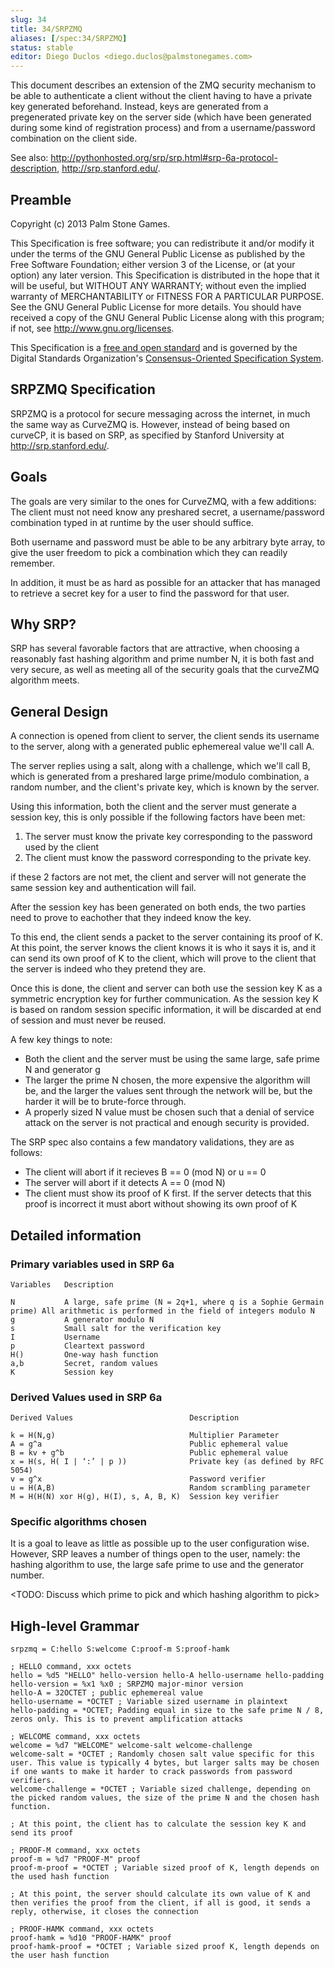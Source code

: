```yaml
---
slug: 34
title: 34/SRPZMQ
aliases: [/spec:34/SRPZMQ]
status: stable
editor: Diego Duclos <diego.duclos@palmstonegames.com>
---
```


This document describes an extension of the ZMQ security mechanism to be able to authenticate a client without the client having to have a private key generated beforehand. Instead, keys are generated from a pregenerated private key on the server side (which have been generated during some kind of registration process) and from a username/password combination on the client side.

See also: http://pythonhosted.org/srp/srp.html#srp-6a-protocol-description, http://srp.stanford.edu/.

## Preamble

Copyright (c) 2013 Palm Stone Games.

This Specification is free software; you can redistribute it and/or modify it under the terms of the GNU General Public License as published by the Free Software Foundation; either version 3 of the License, or (at your option) any later version. This Specification is distributed in the hope that it will be useful, but WITHOUT ANY WARRANTY; without even the implied warranty of MERCHANTABILITY or FITNESS FOR A PARTICULAR PURPOSE. See the GNU General Public License for more details. You should have received a copy of the GNU General Public License along with this program; if not, see <http://www.gnu.org/licenses>.

This Specification is a [free and open standard](http://www.digistan.org/open-standard:definition) and is governed by the Digital Standards Organization's [Consensus-Oriented Specification System](http://www.digistan.org/spec:1/COSS).

## SRPZMQ Specification

SRPZMQ is a protocol for secure messaging across the internet, in much the same way as CurveZMQ is. However, instead of being based on curveCP, it is based on SRP, as specified by Stanford University at http://srp.stanford.edu/.

## Goals

The goals are very similar to the ones for CurveZMQ, with a few additions: The client must not need know any preshared secret, a username/password combination typed in at runtime by the user should suffice.

Both username and password must be able to be any arbitrary byte array, to give the user freedom to pick a combination which they can readily remember.

In addition, it must be as hard as possible for an attacker that has managed to retrieve a secret key for a user to find the password for that user.

## Why SRP?

SRP has several favorable factors that are attractive, when choosing a reasonably fast hashing algorithm and prime number N, it is both fast and very secure, as well as meeting all of the security goals that the curveZMQ algorithm meets.

## General Design

A connection is opened from client to server, the client sends its username to the server, along with a generated public ephemereal value we'll call A.

The server replies using a salt, along with a challenge, which we'll call B, which is generated from a preshared large prime/modulo combination, a random number, and the client's private key, which is known by the server.

Using this information, both the client and the server must generate a session key, this is only possible if the following factors have been met:

1) The server must know the private key corresponding to the password used by the client
2) The client must know the password corresponding to the private key.

if these 2 factors are not met, the client and server will not generate the same session key and authentication will fail.

After the session key has been generated on both ends, the two parties need to prove to eachother that they indeed know the key.

To this end, the client sends a packet to the server containing its proof of K. At this point, the server knows the client knows it is who it says it is, and it can send its own proof of K to the client, which will prove to the client that the server is indeed who they pretend they are.

Once this is done, the client and server can both use the session key K as a symmetric encryption key for further communication. As the session key K is based on random session specific information, it will be discarded at end of session and must never be reused.

A few key things to note:

* Both the client and the server must be using the same large, safe prime N and generator g
* The larger the prime N chosen, the more expensive the algorithm will be, and the larger the values sent through the network will be, but the harder it will be to brute-force through.
* A properly sized N value must be chosen such that a denial of service attack on the server is not practical and enough security is provided.

The SRP spec also contains a few mandatory validations, they are as follows:

* The client will abort if it recieves B == 0 (mod N) or u == 0
* The server will abort if it detects A == 0 (mod N)
* The client must show its proof of K first. If the server detects that this proof is incorrect it must abort without showing its own proof of K

## Detailed information

### Primary variables used in SRP 6a

```
Variables   Description

N           A large, safe prime (N = 2q+1, where q is a Sophie Germain prime) All arithmetic is performed in the field of integers modulo N
g           A generator modulo N
s           Small salt for the verification key
I           Username
p           Cleartext password
H()         One-way hash function
a,b         Secret, random values
K           Session key
```

### Derived Values used in SRP 6a

```
Derived Values                          Description

k = H(N,g)                              Multiplier Parameter
A = g^a                                 Public ephemeral value
B = kv + g^b                            Public ephemeral value
x = H(s, H( I | ‘:’ | p ))              Private key (as defined by RFC 5054)
v = g^x                                 Password verifier
u = H(A,B)                              Random scrambling parameter
M = H(H(N) xor H(g), H(I), s, A, B, K)  Session key verifier
```

### Specific algorithms chosen

It is a goal to leave as little as possible up to the user configuration wise. However, SRP leaves a number of things open to the user, namely: the hashing algorithm to use, the large safe prime to use and the generator number.

<TODO: Discuss which prime to pick and which hashing algorithm to pick>

## High-level Grammar

```
srpzmq = C:hello S:welcome C:proof-m S:proof-hamk

; HELLO command, xxx octets
hello = %d5 "HELLO" hello-version hello-A hello-username hello-padding
hello-version = %x1 %x0 ; SRPZMQ major-minor version
hello-A = 32OCTET ; public ephemereal value
hello-username = *OCTET ; Variable sized username in plaintext
hello-padding = *OCTET; Padding equal in size to the safe prime N / 8, zeros only. This is to prevent amplification attacks

; WELCOME command, xxx octets
welcome = %d7 "WELCOME" welcome-salt welcome-challenge
welcome-salt = *OCTET ; Randomly chosen salt value specific for this user. This value is typically 4 bytes, but larger salts may be chosen if one wants to make it harder to crack passwords from password verifiers.
welcome-challenge = *OCTET ; Variable sized challenge, depending on the picked random values, the size of the prime N and the chosen hash function.

; At this point, the client has to calculate the session key K and send its proof

; PROOF-M command, xxx octets
proof-m = %d7 "PROOF-M" proof
proof-m-proof = *OCTET ; Variable sized proof of K, length depends on the used hash function

; At this point, the server should calculate its own value of K and then verifies the proof from the client, if all is good, it sends a reply, otherwise, it closes the connection

; PROOF-HAMK command, xxx octets
proof-hamk = %d10 "PROOF-HAMK" proof
proof-hamk-proof = *OCTET ; Variable sized proof K, length depends on the user hash function
```
